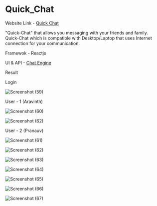 # Quick_Chat

Website Link - [Quick Chat](https://aravinthquickchat.netlify.app/)

"Quick-Chat" that allows you messaging with your friends and family. Quick-Chat which is compatible with Desktop/Laptop that uses Internet connection for your communication.

Framewok - Reactjs

UI & API - [Chat Engine](https://chatengine.io/)

Result 

Login

![Screenshot (59)](https://user-images.githubusercontent.com/79074310/125810562-79ed5531-0744-4ccb-8518-18cdc8f67bc1.png)

User - 1 (Aravinth)

![Screenshot (60)](https://user-images.githubusercontent.com/79074310/125810608-72cde8ba-4457-4019-8c2c-d756fc0ea2c4.png)

![Screenshot (62)](https://user-images.githubusercontent.com/79074310/125810648-232754a4-3a56-42c5-a98f-99cba95cdd5e.png)

User - 2 (Pranauv)

![Screenshot (61)](https://user-images.githubusercontent.com/79074310/125810624-ae00df1a-bfc3-4ae5-9126-7cffccc46718.png)

![Screenshot (62)](https://user-images.githubusercontent.com/79074310/125810722-01c06e9c-f3d7-4aa3-82ac-df500f1d5db7.png)

![Screenshot (63)](https://user-images.githubusercontent.com/79074310/125810658-fa0b9f74-477a-4dbb-b81e-5f1e855b66f7.png)

![Screenshot (64)](https://user-images.githubusercontent.com/79074310/125810701-aad86e54-0f09-4a26-b270-e3b022e1cf05.png)

![Screenshot (65)](https://user-images.githubusercontent.com/79074310/125811081-20f91d3a-2c46-4281-af90-2710f1ebad77.png)

![Screenshot (66)](https://user-images.githubusercontent.com/79074310/125811093-ffc8e30a-9aa4-409b-b593-994f7b763199.png)

![Screenshot (67)](https://user-images.githubusercontent.com/79074310/125811106-9f2b6cc7-186d-46b1-9e77-82c712e00cc2.png)





